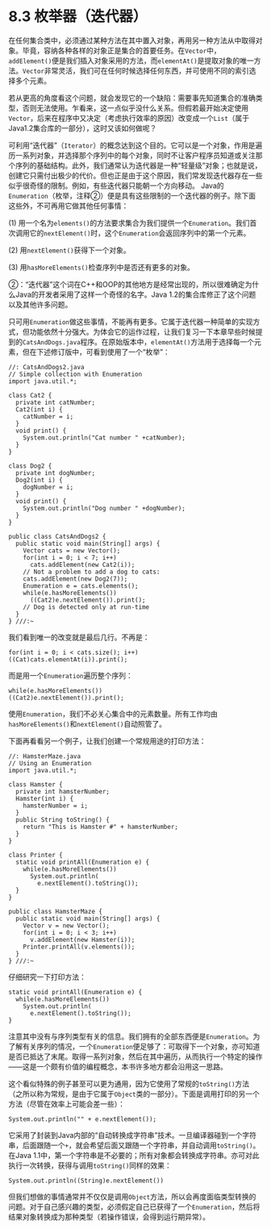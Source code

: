 # 8.3 枚举器（迭代器）


在任何集合类中，必须通过某种方法在其中置入对象，再用另一种方法从中取得对象。毕竟，容纳各种各样的对象正是集合的首要任务。在`Vector`中，`addElement()`便是我们插入对象采用的方法，而`elementAt()`是提取对象的唯一方法。`Vector`非常灵活，我们可在任何时候选择任何东西，并可使用不同的索引选择多个元素。

若从更高的角度看这个问题，就会发现它的一个缺陷：需要事先知道集合的准确类型，否则无法使用。乍看来，这一点似乎没什么关系。但假若最开始决定使用`Vector`，后来在程序中又决定（考虑执行效率的原因）改变成一个`List`（属于Java1.2集合库的一部分），这时又该如何做呢？

可利用“迭代器”（`Iterator`）的概念达到这个目的。它可以是一个对象，作用是遍历一系列对象，并选择那个序列中的每个对象，同时不让客户程序员知道或关注那个序列的基础结构。此外，我们通常认为迭代器是一种“轻量级”对象；也就是说，创建它只需付出极少的代价。但也正是由于这个原因，我们常发现迭代器存在一些似乎很奇怪的限制。例如，有些迭代器只能朝一个方向移动。
Java的`Enumeration`（枚举，注释②）便是具有这些限制的一个迭代器的例子。除下面这些外，不可再用它做其他任何事情：

(1) 用一个名为`elements()`的方法要求集合为我们提供一个`Enumeration`。我们首次调用它的`nextElement()`时，这个`Enumeration`会返回序列中的第一个元素。

(2) 用`nextElement()`获得下一个对象。

(3) 用`hasMoreElements()`检查序列中是否还有更多的对象。

②：“迭代器”这个词在C++和OOP的其他地方是经常出现的，所以很难确定为什么Java的开发者采用了这样一个奇怪的名字。Java 1.2的集合库修正了这个问题以及其他许多问题。

只可用`Enumeration`做这些事情，不能再有更多。它属于迭代器一种简单的实现方式，但功能依然十分强大。为体会它的运作过程，让我们复习一下本章早些时候提到的`CatsAndDogs.java`程序。在原始版本中，`elementAt()`方法用于选择每一个元素，但在下述修订版中，可看到使用了一个“枚举”：

```
//: CatsAndDogs2.java
// Simple collection with Enumeration
import java.util.*;

class Cat2 {
  private int catNumber;
  Cat2(int i) {
    catNumber = i;
  }
  void print() {
    System.out.println("Cat number " +catNumber);
  }
}

class Dog2 {
  private int dogNumber;
  Dog2(int i) {
    dogNumber = i;
  }
  void print() {
    System.out.println("Dog number " +dogNumber);
  }
}

public class CatsAndDogs2 {
  public static void main(String[] args) {
    Vector cats = new Vector();
    for(int i = 0; i < 7; i++)
      cats.addElement(new Cat2(i));
    // Not a problem to add a dog to cats:
    cats.addElement(new Dog2(7));
    Enumeration e = cats.elements();
    while(e.hasMoreElements())
      ((Cat2)e.nextElement()).print();
    // Dog is detected only at run-time
  }
} ///:~
```

我们看到唯一的改变就是最后几行。不再是：

```
for(int i = 0; i < cats.size(); i++)
((Cat)cats.elementAt(i)).print();
```

而是用一个`Enumeration`遍历整个序列：

```
while(e.hasMoreElements())
((Cat2)e.nextElement()).print();
```

使用`Enumeration`，我们不必关心集合中的元素数量。所有工作均由`hasMoreElements()`和`nextElement()`自动照管了。

下面再看看另一个例子，让我们创建一个常规用途的打印方法：

```
//: HamsterMaze.java
// Using an Enumeration
import java.util.*;

class Hamster {
  private int hamsterNumber;
  Hamster(int i) {
    hamsterNumber = i;
  }
  public String toString() {
    return "This is Hamster #" + hamsterNumber;
  }
}

class Printer {
  static void printAll(Enumeration e) {
    while(e.hasMoreElements())
      System.out.println(
        e.nextElement().toString());
  }
}

public class HamsterMaze {
  public static void main(String[] args) {
    Vector v = new Vector();
    for(int i = 0; i < 3; i++)
      v.addElement(new Hamster(i));
    Printer.printAll(v.elements());
  }
} ///:~
```

仔细研究一下打印方法：

```
static void printAll(Enumeration e) {
  while(e.hasMoreElements())
    System.out.println(
      e.nextElement().toString());
}
```

注意其中没有与序列类型有关的信息。我们拥有的全部东西便是`Enumeration`。为了解有关序列的情况，一个`Enumeration`便足够了：可取得下一个对象，亦可知道是否已抵达了末尾。取得一系列对象，然后在其中遍历，从而执行一个特定的操作——这是一个颇有价值的编程概念，本书许多地方都会沿用这一思路。

这个看似特殊的例子甚至可以更为通用，因为它使用了常规的`toString()`方法（之所以称为常规，是由于它属于`Object`类的一部分）。下面是调用打印的另一个方法（尽管在效率上可能会差一些）：

```
System.out.println("" + e.nextElement());
```

它采用了封装到Java内部的“自动转换成字符串”技术。一旦编译器碰到一个字符串，后面跟随一个`+`，就会希望后面又跟随一个字符串，并自动调用`toString()`。在Java 1.1中，第一个字符串是不必要的；所有对象都会转换成字符串。亦可对此执行一次转换，获得与调用`toString()`同样的效果：

```
System.out.println((String)e.nextElement())
```

但我们想做的事情通常并不仅仅是调用`Object`方法，所以会再度面临类型转换的问题。对于自己感兴趣的类型，必须假定自己已获得了一个`Enumeration`，然后将结果对象转换成为那种类型（若操作错误，会得到运行期异常）。
